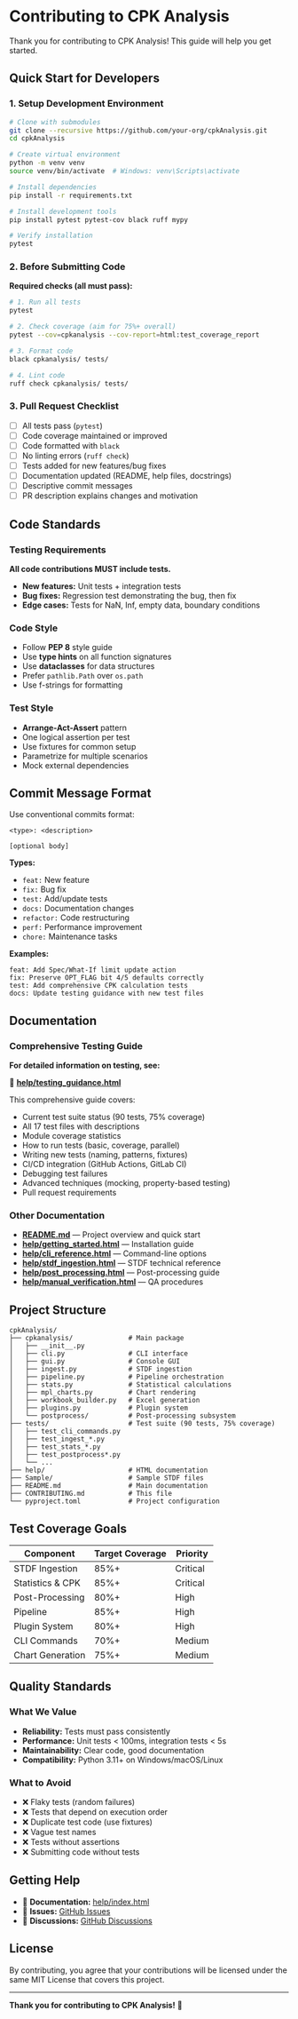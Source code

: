 # Contributing to CPK Analysis

Thank you for contributing to CPK Analysis! This guide will help you get started.

## Quick Start for Developers

### 1. Setup Development Environment

```bash
# Clone with submodules
git clone --recursive https://github.com/your-org/cpkAnalysis.git
cd cpkAnalysis

# Create virtual environment
python -m venv venv
source venv/bin/activate  # Windows: venv\Scripts\activate

# Install dependencies
pip install -r requirements.txt

# Install development tools
pip install pytest pytest-cov black ruff mypy

# Verify installation
pytest
```

### 2. Before Submitting Code

**Required checks (all must pass):**

```bash
# 1. Run all tests
pytest

# 2. Check coverage (aim for 75%+ overall)
pytest --cov=cpkanalysis --cov-report=html:test_coverage_report

# 3. Format code
black cpkanalysis/ tests/

# 4. Lint code
ruff check cpkanalysis/ tests/
```

### 3. Pull Request Checklist

- [ ] All tests pass (`pytest`)
- [ ] Code coverage maintained or improved
- [ ] Code formatted with `black`
- [ ] No linting errors (`ruff check`)
- [ ] Tests added for new features/bug fixes
- [ ] Documentation updated (README, help files, docstrings)
- [ ] Descriptive commit messages
- [ ] PR description explains changes and motivation

## Code Standards

### Testing Requirements

**All code contributions MUST include tests.**

- **New features:** Unit tests + integration tests
- **Bug fixes:** Regression test demonstrating the bug, then fix
- **Edge cases:** Tests for NaN, Inf, empty data, boundary conditions

### Code Style

- Follow **PEP 8** style guide
- Use **type hints** on all function signatures
- Use **dataclasses** for data structures
- Prefer `pathlib.Path` over `os.path`
- Use f-strings for formatting

### Test Style

- **Arrange-Act-Assert** pattern
- One logical assertion per test
- Use fixtures for common setup
- Parametrize for multiple scenarios
- Mock external dependencies

## Commit Message Format

Use conventional commits format:

```
<type>: <description>

[optional body]
```

**Types:**
- `feat:` New feature
- `fix:` Bug fix
- `test:` Add/update tests
- `docs:` Documentation changes
- `refactor:` Code restructuring
- `perf:` Performance improvement
- `chore:` Maintenance tasks

**Examples:**
```
feat: Add Spec/What-If limit update action
fix: Preserve OPT_FLAG bit 4/5 defaults correctly
test: Add comprehensive CPK calculation tests
docs: Update testing guidance with new test files
```

## Documentation

### Comprehensive Testing Guide

**For detailed information on testing, see:**

📖 **[help/testing_guidance.html](help/testing_guidance.html)**

This comprehensive guide covers:
- Current test suite status (90 tests, 75% coverage)
- All 17 test files with descriptions
- Module coverage statistics
- How to run tests (basic, coverage, parallel)
- Writing new tests (naming, patterns, fixtures)
- CI/CD integration (GitHub Actions, GitLab CI)
- Debugging test failures
- Advanced techniques (mocking, property-based testing)
- Pull request requirements

### Other Documentation

- **[README.md](README.md)** — Project overview and quick start
- **[help/getting_started.html](help/getting_started.html)** — Installation guide
- **[help/cli_reference.html](help/cli_reference.html)** — Command-line options
- **[help/stdf_ingestion.html](help/stdf_ingestion.html)** — STDF technical reference
- **[help/post_processing.html](help/post_processing.html)** — Post-processing guide
- **[help/manual_verification.html](help/manual_verification.html)** — QA procedures

## Project Structure

```
cpkAnalysis/
├── cpkanalysis/              # Main package
│   ├── __init__.py
│   ├── cli.py                # CLI interface
│   ├── gui.py                # Console GUI
│   ├── ingest.py             # STDF ingestion
│   ├── pipeline.py           # Pipeline orchestration
│   ├── stats.py              # Statistical calculations
│   ├── mpl_charts.py         # Chart rendering
│   ├── workbook_builder.py   # Excel generation
│   ├── plugins.py            # Plugin system
│   └── postprocess/          # Post-processing subsystem
├── tests/                    # Test suite (90 tests, 75% coverage)
│   ├── test_cli_commands.py
│   ├── test_ingest_*.py
│   ├── test_stats_*.py
│   ├── test_postprocess*.py
│   └── ...
├── help/                     # HTML documentation
├── Sample/                   # Sample STDF files
├── README.md                 # Main documentation
├── CONTRIBUTING.md           # This file
└── pyproject.toml            # Project configuration
```

## Test Coverage Goals

| Component | Target Coverage | Priority |
|-----------|-----------------|----------|
| STDF Ingestion | 85%+ | Critical |
| Statistics & CPK | 85%+ | Critical |
| Post-Processing | 80%+ | High |
| Pipeline | 85%+ | High |
| Plugin System | 80%+ | High |
| CLI Commands | 70%+ | Medium |
| Chart Generation | 75%+ | Medium |

## Quality Standards

### What We Value

- **Reliability:** Tests must pass consistently
- **Performance:** Unit tests < 100ms, integration tests < 5s
- **Maintainability:** Clear code, good documentation
- **Compatibility:** Python 3.11+ on Windows/macOS/Linux

### What to Avoid

- ❌ Flaky tests (random failures)
- ❌ Tests that depend on execution order
- ❌ Duplicate test code (use fixtures)
- ❌ Vague test names
- ❌ Tests without assertions
- ❌ Submitting code without tests

## Getting Help

- 📖 **Documentation:** [help/index.html](help/index.html)
- 🐛 **Issues:** [GitHub Issues](https://github.com/your-org/cpkAnalysis/issues)
- 💬 **Discussions:** [GitHub Discussions](https://github.com/your-org/cpkAnalysis/discussions)

## License

By contributing, you agree that your contributions will be licensed under the same MIT License that covers this project.

---

**Thank you for contributing to CPK Analysis!** 🎉
